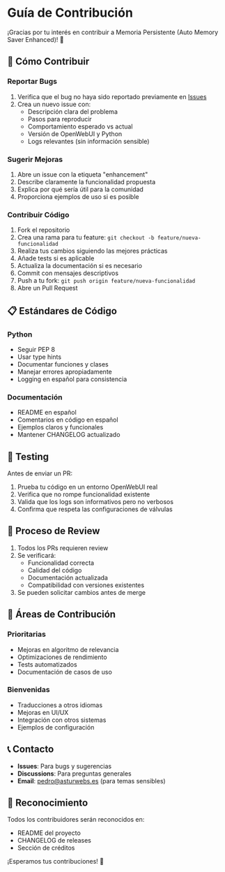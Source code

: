 # Guía de Contribución

¡Gracias por tu interés en contribuir a Memoria Persistente (Auto Memory Saver Enhanced)! 🚀

## 🤝 Cómo Contribuir

### Reportar Bugs
1. Verifica que el bug no haya sido reportado previamente en [Issues](https://github.com/AsturWebs/auto-memory-saver-enhanced/issues)
2. Crea un nuevo issue con:
   - Descripción clara del problema
   - Pasos para reproducir
   - Comportamiento esperado vs actual
   - Versión de OpenWebUI y Python
   - Logs relevantes (sin información sensible)

### Sugerir Mejoras
1. Abre un issue con la etiqueta "enhancement"
2. Describe claramente la funcionalidad propuesta
3. Explica por qué sería útil para la comunidad
4. Proporciona ejemplos de uso si es posible

### Contribuir Código
1. Fork el repositorio
2. Crea una rama para tu feature: `git checkout -b feature/nueva-funcionalidad`
3. Realiza tus cambios siguiendo las mejores prácticas
4. Añade tests si es aplicable
5. Actualiza la documentación si es necesario
6. Commit con mensajes descriptivos
7. Push a tu fork: `git push origin feature/nueva-funcionalidad`
8. Abre un Pull Request

## 📋 Estándares de Código

### Python
- Seguir PEP 8
- Usar type hints
- Documentar funciones y clases
- Manejar errores apropiadamente
- Logging en español para consistencia

### Documentación
- README en español
- Comentarios en código en español
- Ejemplos claros y funcionales
- Mantener CHANGELOG actualizado

## 🧪 Testing

Antes de enviar un PR:
1. Prueba tu código en un entorno OpenWebUI real
2. Verifica que no rompe funcionalidad existente
3. Valida que los logs son informativos pero no verbosos
4. Confirma que respeta las configuraciones de válvulas

## 📝 Proceso de Review

1. Todos los PRs requieren review
2. Se verificará:
   - Funcionalidad correcta
   - Calidad del código
   - Documentación actualizada
   - Compatibilidad con versiones existentes
3. Se pueden solicitar cambios antes de merge

## 🎯 Áreas de Contribución

### Prioritarias
- Mejoras en algoritmo de relevancia
- Optimizaciones de rendimiento
- Tests automatizados
- Documentación de casos de uso

### Bienvenidas
- Traducciones a otros idiomas
- Mejoras en UI/UX
- Integración con otros sistemas
- Ejemplos de configuración

## 📞 Contacto

- **Issues**: Para bugs y sugerencias
- **Discussions**: Para preguntas generales
- **Email**: pedro@asturwebs.es (para temas sensibles)

## 🙏 Reconocimiento

Todos los contribuidores serán reconocidos en:
- README del proyecto
- CHANGELOG de releases
- Sección de créditos

¡Esperamos tus contribuciones! 🎉

